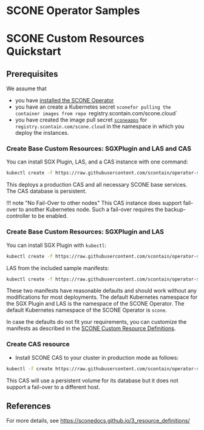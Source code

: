 # SCONE Operator Samples

# SCONE Custom Resources Quickstart

## Prerequisites

We assume that

- you have [installed the SCONE Operator](https://sconedocs.github.io/2_operator_installation/)
- you have an create a Kubernetes secret `sconefor pulling the container images from repo `registry.scontain.com/scone.cloud`
- you have created the image pull secret [`sconeapps`](https://sconedocs.github.io/registry/#create-an-access-token) for `registry.scontain.com/scone.cloud` in the namespace in which you deploy the instances.

### Create Base Custom Resources: SGXPlugin and LAS and CAS

You can install SGX Plugin, LAS, and a CAS instance with one command:

```bash
kubectl create -f https://raw.githubusercontent.com/scontain/operator-samples/main/base_and_cas.yaml
```

This deploys a production CAS and all necessary SCONE base services. The CAS database is persistent.

!!! note "No Fail-Over to other nodes"
    This CAS instance does support fail-over to another Kubernetes node. Such a fail-over requires the backup-controller to be enabled.

### Create Base Custom Resources: SGXPlugin and LAS

You can install SGX Plugin with `kubectl`:

```bash
kubectl create -f https://raw.githubusercontent.com/scontain/operator-samples/main/base_v1beta1_sgxplugin.yaml
```

LAS from the included sample manifests:

```bash
kubectl create -f https://raw.githubusercontent.com/scontain/operator-samples/main/base_v1beta1_las.yaml
```

These two manifests have reasonable defaults and should work without any modifications for most deployments. The default Kubernetes namespace for the SGX Plugin and LAS is the namespace of the SCONE Operator. The default Kubernetes namespace of the SCONE Operator is `scone`.

In case the defaults do not fit your requirements, you can customize the manifests as described in the [SCONE Custom Resource Definitions](3_resource_definitions.md).

### Create CAS resource

- Install SCONE CAS to your cluster in production mode as follows:

```bash
kubectl -f create https://raw.githubusercontent.com/scontain/operator-samples/main/services_v1beta1_cas.yaml
```

This CAS will use a persistent volume for its database but it does not support a fail-over to a different host.


## References

For more details, see https://sconedocs.github.io/3_resource_definitions/

